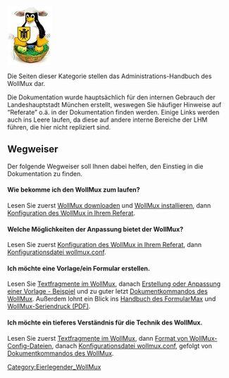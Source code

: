 ![Eierlegender WollMux](100px-Wollmux.jpg "Eierlegender WollMux")

Die Seiten dieser Kategorie stellen das Administrations-Handbuch des
WollMux dar.

Die Dokumentation wurde hauptsächlich für den internen Gebrauch der
Landeshauptstadt München erstellt, weswegen Sie häufiger Hinweise auf
“Referate” o.ä. in der Dokumentation finden werden. Einige Links werden
auch ins Leere laufen, da diese auf andere interne Bereiche der LHM
führen, die hier nicht repliziert sind.

Wegweiser
---------

Der folgende Wegweiser soll Ihnen dabei helfen, den Einstieg in die
Dokumentation zu finden.

#### Wie bekomme ich den WollMux zum laufen?

Lesen Sie zuerst [WollMux downloaden](../Download.md) und
[WollMux installieren](../WollMux_installieren.md), dann
[Konfiguration des WollMux in Ihrem
Referat](Konfiguration_des_WollMux_in_Ihrem_Referat.md).

#### Welche Möglichkeiten der Anpassung bietet der WollMux?

Lesen Sie zuerst [Konfiguration des WollMux in Ihrem Referat](Konfiguration_des_WollMux_in_Ihrem_Referat.md), dann
[Konfigurationsdatei wollmux.conf](Konfigurationsdatei_wollmux_conf.md).

#### Ich möchte eine Vorlage/ein Formular erstellen.

Lesen Sie [Textfragmente im WollMux](Textfragmente_im_WollMux.md), danach [Erstellung oder Anpassung einer Vorlage - Beispiel](FormularMax/Erstellung_oder_Anpassung_einer_Vorlage_-_Beispiel.md)
und zu guter letzt [Dokumentkommandos des WollMux](Dokumentkommandos_des_WollMux.md). Außerdem lohnt ein
Blick ins [Handbuch des FormularMax](FormularMax/FormularMax.md)
und [WollMux-Seriendruck (PDF)](http://www.wollmux.net/files/WollMux_Seriendruck.pdf).

#### Ich möchte ein tieferes Verständnis für die Technik des WollMux.

Lesen Sie zuerst [Textfragmente im WollMux](Textfragmente_im_WollMux.md), dann [Format von WollMux-Config-Dateien](Format_von_WollMux-Config-Dateien.md),
danach [Konfigurationsdatei wollmux.conf](Konfigurationsdatei_wollmux_conf.md), gefolgt von
[Dokumentkommandos des WollMux](Dokumentkommandos_des_WollMux.md).

<Category:Eierlegender_WollMux>
